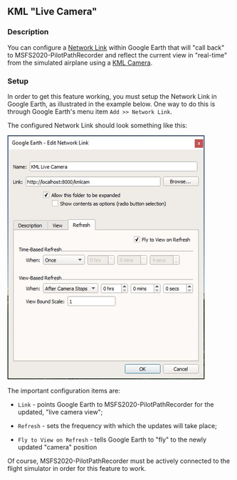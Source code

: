 ## KML "Live Camera"

### Description

You can configure a [Network Link] within Google Earth that will "call back"
to MSFS2020-PilotPathRecorder and reflect the current view in "real-time"
from the simulated airplane using a [KML Camera].

### Setup

In order to get this feature working, you must setup the Network Link
in Google Earth, as illustrated in the example below.  One way to do 
this is through Google Earth's menu item `Add >> Network Link`.

The configured Network Link should look something like this:

![Google Earth - "Edit Network Link" Dialog](docs/images/GoogleEarthKmlCamNetlink.jpg)

The important configuration items are:

- `Link` - points Google Earth to MSFS2020-PilotPathRecorder for the updated, "live camera view";

- `Refresh` - sets the frequency with which the updates will take place;
 
- `Fly to View on Refresh` - tells Google Earth to "fly" to the newly updated "camera" position

Of course, MSFS2020-PilotPathRecorder must be actively connected to the flight
simulator in order for this feature to work.

[KML Camera]: https://developers.google.com/kml/documentation/cameras
[Network Link]: https://developers.google.com/kml/documentation/updates